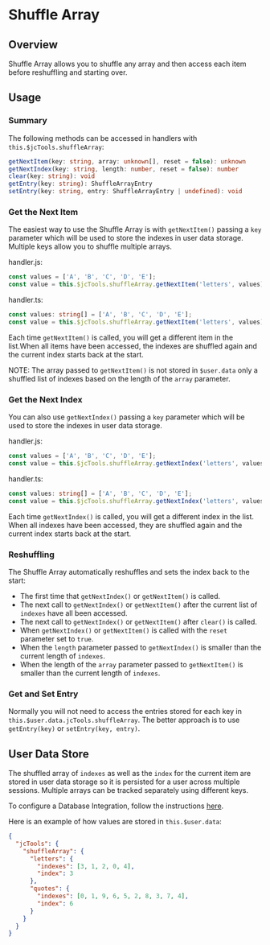 # Shuffle Array

## Overview
Shuffle Array allows you to shuffle any array and then access each item before reshuffling and starting over.

## Usage

### Summary
The following methods can be accessed in handlers with `this.$jcTools.shuffleArray`:

```ts
getNextItem(key: string, array: unknown[], reset = false): unknown
getNextIndex(key: string, length: number, reset = false): number
clear(key: string): void
getEntry(key: string): ShuffleArrayEntry
setEntry(key: string, entry: ShuffleArrayEntry | undefined): void
```

### Get the Next Item
The easiest way to use the Shuffle Array is with `getNextItem()` passing a `key` parameter which will be used to store the indexes in user data storage. Multiple keys allow you to shuffle multiple arrays.

handler.js:
```js
const values = ['A', 'B', 'C', 'D', 'E'];
const value = this.$jcTools.shuffleArray.getNextItem('letters', values);
```

handler.ts:
```ts
const values: string[] = ['A', 'B', 'C', 'D', 'E'];
const value = this.$jcTools.shuffleArray.getNextItem('letters', values);
```

Each time `getNextItem()` is called, you will get a different item in the list.When all items have been accessed, the indexes are shuffled again and the current index starts back at the start.

NOTE: The array passed to `getNextItem()` is not stored in `$user.data` only a shuffled list of indexes based on the length of the `array` parameter.


### Get the Next Index
You can also use `getNextIndex()` passing a `key` parameter which will be used to store the indexes in user data storage.

handler.js:
```js
const values = ['A', 'B', 'C', 'D', 'E'];
const value = this.$jcTools.shuffleArray.getNextIndex('letters', values.length);
```

handler.ts:
```ts
const values: string[] = ['A', 'B', 'C', 'D', 'E'];
const value = this.$jcTools.shuffleArray.getNextIndex('letters', values.length);
```

Each time `getNextIndex()` is called, you will get a different index in the list. When all indexes have been accessed, they are shuffled again and the current index starts back at the start.


### Reshuffling
The Shuffle Array automatically reshuffles and sets the index back to the start:
- The first time that `getNextIndex()` or `getNextItem()` is called.
- The next call to `getNextIndex()` or `getNextItem()` after the current list of `indexes` have all been accessed.
- The next call to `getNextIndex()` or `getNextItem()` after `clear()` is called.
- When `getNextIndex()` or `getNextItem()` is called with the `reset` parameter set to `true`.
- When the `length` parameter passed to `getNextIndex()` is smaller than the current length of `indexes`.
- When the length of the `array` parameter passed to `getNextItem()` is smaller than the current length of `indexes`.


### Get and Set Entry
Normally you will not need to access the entries stored for each key in `this.$user.data.jcTools.shuffleArray`. The better approach is to use `getEntry(key)` or `setEntry(key, entry)`.


## User Data Store
The shuffled array of `indexes` as well as the `index` for the current item are stored in user data storage so it is persisted for a user across multiple sessions. Multiple arrays can be tracked separately using different keys.

To configure a Database Integration, follow the instructions [here](https://www.jovo.tech/docs/databases).

Here is an example of how values are stored in  `this.$user.data`:

```json
{
  "jcTools": {
    "shuffleArray": {
      "letters": {
        "indexes": [3, 1, 2, 0, 4],
        "index": 3
      },
      "quotes": {
        "indexes": [0, 1, 9, 6, 5, 2, 8, 3, 7, 4],
        "index": 6
      }
    }
  }
}
```

